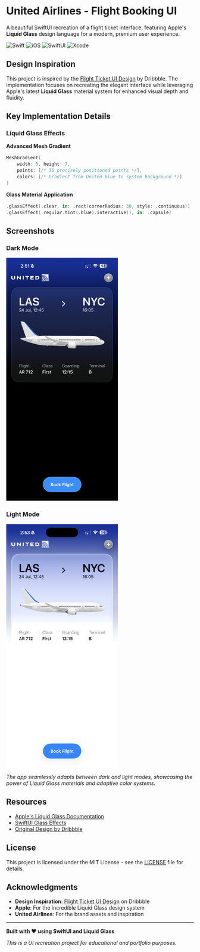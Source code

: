 # United Airlines - Flight Booking UI

A beautiful SwiftUI recreation of a flight ticket interface, featuring Apple's **Liquid Glass** design language for a modern, premium user experience.

![Swift](https://img.shields.io/badge/Swift-5.9-orange.svg)
![iOS](https://img.shields.io/badge/iOS-17.0+-blue.svg)
![SwiftUI](https://img.shields.io/badge/SwiftUI-5.0-green.svg)
![Xcode](https://img.shields.io/badge/Xcode-15.0+-blue.svg)

## Design Inspiration

This project is inspired by the [Flight Ticket UI Design](https://dribbble.com/shots/6776366-Flight-ticket-UI-design) by Dribbble. The implementation focuses on recreating the elegant interface while leveraging Apple's latest **Liquid Glass** material system for enhanced visual depth and fluidity.

## Key Implementation Details

### Liquid Glass Effects

**Advanced Mesh Gradient**
```swift
MeshGradient(
    width: 5, height: 7,
    points: [/* 35 precisely positioned points */],
    colors: [/* Gradient from United blue to system background */]
)
```

**Glass Material Application**
```swift
.glassEffect(.clear, in: .rect(cornerRadius: 30, style: .continuous))
.glassEffect(.regular.tint(.blue).interactive(), in: .capsule)
```

## Screenshots

### Dark Mode
<img src="Screenshots/dark-mode.png" width="300" alt="United Airlines App - Dark Mode">

### Light Mode  
<img src="Screenshots/light-mode.png" width="300" alt="United Airlines App - Light Mode">

*The app seamlessly adapts between dark and light modes, showcasing the power of Liquid Glass materials and adaptive color systems.*

## Resources

- [Apple's Liquid Glass Documentation](https://developer.apple.com/documentation/TechnologyOverviews/adopting-liquid-glass)
- [SwiftUI Glass Effects](https://developer.apple.com/documentation/swiftui/applying-glass-effects)
- [Original Design by Dribbble](https://dribbble.com/shots/6776366-Flight-ticket-UI-design)

## License

This project is licensed under the MIT License - see the [LICENSE](LICENSE) file for details.

## Acknowledgments

- **Design Inspiration**: [Flight Ticket UI Design](https://dribbble.com/shots/6776366-Flight-ticket-UI-design) on Dribbble
- **Apple**: For the incredible Liquid Glass design system
- **United Airlines**: For the brand assets and inspiration

---

**Built with ❤️ using SwiftUI and Liquid Glass**

*This is a UI recreation project for educational and portfolio purposes.* 